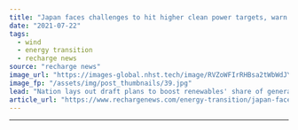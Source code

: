 ```yaml
---
title: "Japan faces challenges to hit higher clean power targets, warn analysts"
date: "2021-07-22"
tags: 
  - wind
  - energy transition
  - recharge news
source: "recharge news"
image_url: "https://images-global.nhst.tech/image/RVZoWFIrRHBsa2tWbWdJY1N6UElhM0wzY2YxRU12Q2I3b3E5RzI0MTczUT0=/nhst/binary/379e135cbdb008815866a6adb63305b3"
image_fp: "/assets/img/post_thumbnails/39.jpg"
lead: "Nation lays out draft plans to boost renewables' share of generation as approval times and role of nuclear highlighted as potential pitfalls"
article_url: "https://www.rechargenews.com/energy-transition/japan-faces-challenges-to-hit-higher-clean-power-targets-warn-analysts/2-1-1043338"
---
```


---
